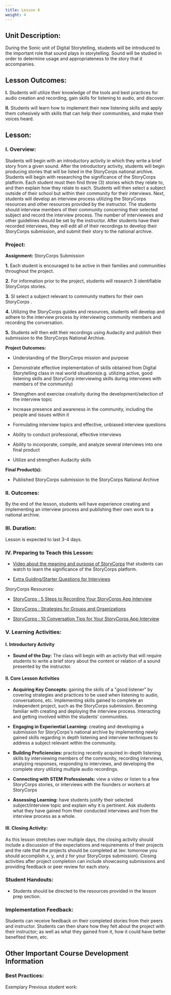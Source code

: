 ```yaml
---
title: Lesson 4
weight: 4
---
```

## Unit Description: 
During the Sonic unit of Digital Storytelling, students will be introduced to the important role that sound plays in storytelling. Sound will be studied in order to determine usage and appropriateness to the story that it accompanies. 


## Lesson Outcomes:
**I.** Students will utilize their knowledge of the tools and best practices for audio creation and recording, gain skills for listening to audio, and discover.

**II.** Students will learn how to implement their new listening skills and apply them cohesively with skills that can help their communities, and make their voices heard.


## Lesson:

 ### I. Overview:
 
Students will begin with an introductory activity in which they write a brief story from a given sound. After the introductory activity, students will begin producing stories that will be listed in the StoryCorps national archive. Students will begin with researching the significance of the StoryCorps platform. Each student must then find three (3) stories which they relate to, and then explain how they relate to each. Students will then select a subject outside of their school but within their community for their interviews. Next, students will develop an interview process utilizing the StoryCorps resources and other resources provided by the instructor. The students should interview members of their community concerning their selected subject and record the interview process. The number of interviewees and other guidelines should be set by the instructor. After students have their recorded interviews, they will edit all of their recordings to develop their StoryCorps submission, and submit their story to the national archive.

 ### Project:
**Assignment:**  StoryCorps Submission

		

 **1.** Each student is encouraged to be active in their families and communities throughout the project.
 
 **2.** For information prior to the project, students will research 3 identifiable StoryCorps stories. 
 
 **3.** Sl select a subject relevant to community matters for their own StoryCorps .
 
 **4.** Utilizing the StoryCorps guides and resources, students will develop and adhere to the interview process by interviewing community members and recording the conversation.
 
 **5.** Students will then edit their recordings using Audacity and publish their submission to the StoryCorps National Archive.
 

**Project Outcomes:** 
-   Understanding of the StoryCorps mission and purpose
    
-   Demonstrate effective implementation of skills obtained from Digital Storytelling class in real world situations(e.g. utilizing active, good listening skills and StoryCorp interviewing skills during interviews with members of the community)
    
-   Strengthen and exercise creativity during the development/selection of the interview topic
    
-   Increase presence and awareness in the community, including the people and issues within it
    
-   Formulating interview topics and effective, unbiased interview questions
    
-   Ability to conduct professional, effective interviews
    
-   Ability to incorporate, compile, and analyze several interviews into one final product
    
-   Utilize and strengthen Audacity skills

**Final Product(s):**
	

 - Published StoryCorps submission to the StoryCorps National Archive
 
 ### II. Outcomes:
By the end of the lesson, students will have experience creating and implementing an interview process and publishing their own work to a national archive.


### III. Duration: 
Lesson is expected to last 3-4 days.

### IV. Preparing to Teach this Lesson:
-	[Video about the meaning and purpose of StoryCorps](https://youtu.be/KGCD1XR0WPk) that students can watch to learn the significance of the StoryCorps platform.

- [Extra Guiding/Starter Questions for Interviews](https://docs.google.com/document/d/1jMcyQth9pD17s6nKkgQJIxs1My7M9GnDOtftTZZ0eKs/edit#heading=h.rw8o65icddij)

StoryCorps Resources:
- [StoryCorps : 5 Steps to Recording Your StoryCorps App Interview](https://drive.google.com/file/d/13LYGB400DbW6V-uHyFy4qsp8Kis5jvTdS0Hd3bPfZM4ifAkc4wEGqMGMLNXC6j2d_O6UUnsxJCqE--wv/view) 

- [StoryCorps : Strategies for Groups and Organizations ](https://drive.google.com/file/d/1uIEUafkr8_tnfSXX_kTy963XtpsybmjCLguriQbvO60w6rpS8EGZfbSoZBcqlKQfGLEPhHPKuVITAQO1/view) 

- [StoryCorps : 10 Conversation Tips for Your StoryCorps App Interview ](https://drive.google.com/file/d/1DjMHhobxyOzKLhKdaZlEaqWlaISQNz_t30xXWedqZQ5TWcvMwANrdioBM8ljvHTnotOC2pn4eMvwuKAK/view) 



### V. Learning Activities:

#### I. Introductory Activity
-  **Sound of the Day:** The class will begin with an activity that will require students to write a brief story about the content or relation of a sound presented by the instructor.

#### II. Core Lesson Activities
- **Acquiring Key Concepts:** gaining the skills of a "good listener" by covering strategies and practices to be used when listening to audio, conversations, etc. Implementing skills gained to complete an independent project, such as the StoryCorps submission. Becoming familiar with creating and deploying the interview process. Interacting and getting involved within the students' communities. 


- **Engaging in Experiential Learning:** creating and developing a submission for StoryCorps's national archive by implementing newly gained skills regarding in depth listening and interview techniques to address a subject relevant within the community.

- **Building Proficiencies:** practicing recently acquired in-depth listening skills by interviewing members of the community, recording interviews, analyzing responses, responding to interviews, and developing the complete story utilizing multiple audio recordings.


- **Connecting with STEM Professionals:** view a video or listen to a few StoryCorps stories, or interviews with the founders or workers at StoryCorps

- **Assessing Learning:** have students justify their selected subject/interview topic and explain why it is pertinent. Ask students what they have gained from their conducted interviews and from the interview process as a whole.

#### III. Closing Activity: 
As this lesson stretches over multiple days, the closing activity should include a discussion of the expectations and requirements of their projects and the rate that the projects should be completed at (ex: tomorrow you should accomplish x, y, and z for your StoryCorps submission). Closing activities after project completion can include showcasing submissions and providing feedback or peer review for each story.


### Student Handouts:
- Students should be directed to the resources provided in the lesson prep section.

### Implementation Feedback: 
Students can receive feedback on their completed stories from their peers and instructor. Students can then share how they felt about the project with their instructor; as well as what they gained from it, how it could have better benefited them, etc.



## Other Important Course Development Information
### Best Practices:
Exemplary Previous student work: 
